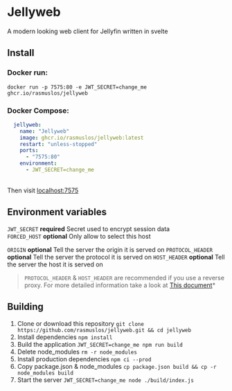 # Jellyweb
A modern looking web client for Jellyfin written in svelte

## Install
### Docker run:
`docker run -p 7575:80 -e JWT_SECRET=change_me ghcr.io/rasmuslos/jellyweb`

### Docker Compose:
```yml
  jellyweb:
    name: "Jellyweb"
    image: ghcr.io/rasmuslos/jellyweb:latest
    restart: "unless-stopped"
    ports:
      - "7575:80"
    environment:
      - JWT_SECRET=change_me
```
\
Then visit [localhost:7575](http://localhost:7575)

## Environment variables
`JWT_SECRET` **required** Secret used to encrypt session data \
`FORCED_HOST` **optional** Only allow to select this host

`ORIGIN` **optional** Tell the server the origin it is served on
`PROTOCOL_HEADER` **optional** Tell the server the protocol it is served on
`HOST_HEADER` **optional** Tell the server the host it is served on

> `PROTOCOL_HEADER` & `HOST_HEADER` are recommended if you use a reverse proxy. For more detailed information take a look at [This document](https://github.com/sveltejs/kit/tree/master/packages/adapter-node)*

## Building
1. Clone or download this repository
`git clone https://github.com/rasmuslos/jellyweb.git && cd jellyweb`
2. Install dependencies
`npm install`
3. Build the application
`JWT_SECRET=change_me npm run build`
4. Delete node_modules `rm -r node_modules`
5. Install production dependencies `npm ci --prod`
6. Copy package.json & node_modules `cp package.json build && cp -r node_modules build`
7. Start the server
`JWT_SECRET=change_me node ./build/index.js`